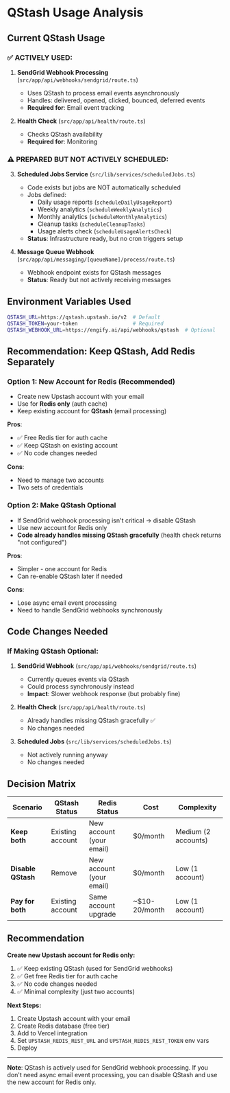 # QStash Usage Analysis

## Current QStash Usage

### ✅ **ACTIVELY USED:**

1. **SendGrid Webhook Processing** (`src/app/api/webhooks/sendgrid/route.ts`)
   - Uses QStash to process email events asynchronously
   - Handles: delivered, opened, clicked, bounced, deferred events
   - **Required for**: Email event tracking

2. **Health Check** (`src/app/api/health/route.ts`)
   - Checks QStash availability
   - **Required for**: Monitoring

### ⚠️ **PREPARED BUT NOT ACTIVELY SCHEDULED:**

3. **Scheduled Jobs Service** (`src/lib/services/scheduledJobs.ts`)
   - Code exists but jobs are NOT automatically scheduled
   - Jobs defined:
     - Daily usage reports (`scheduleDailyUsageReport`)
     - Weekly analytics (`scheduleWeeklyAnalytics`)
     - Monthly analytics (`scheduleMonthlyAnalytics`)
     - Cleanup tasks (`scheduleCleanupTasks`)
     - Usage alerts check (`scheduleUsageAlertsCheck`)
   - **Status**: Infrastructure ready, but no cron triggers setup

4. **Message Queue Webhook** (`src/app/api/messaging/[queueName]/process/route.ts`)
   - Webhook endpoint exists for QStash messages
   - **Status**: Ready but not actively receiving messages

## Environment Variables Used

```bash
QSTASH_URL=https://qstash.upstash.io/v2  # Default
QSTASH_TOKEN=your-token                  # Required
QSTASH_WEBHOOK_URL=https://engify.ai/api/webhooks/qstash  # Optional
```

## Recommendation: **Keep QStash, Add Redis Separately**

### Option 1: New Account for Redis (Recommended)

- Create new Upstash account with your email
- Use for **Redis only** (auth cache)
- Keep existing account for **QStash** (email processing)

**Pros**:

- ✅ Free Redis tier for auth cache
- ✅ Keep QStash on existing account
- ✅ No code changes needed

**Cons**:

- Need to manage two accounts
- Two sets of credentials

### Option 2: Make QStash Optional

- If SendGrid webhook processing isn't critical → disable QStash
- Use new account for Redis only
- **Code already handles missing QStash gracefully** (health check returns "not configured")

**Pros**:

- Simpler - one account for Redis
- Can re-enable QStash later if needed

**Cons**:

- Lose async email event processing
- Need to handle SendGrid webhooks synchronously

## Code Changes Needed

### If Making QStash Optional:

1. **SendGrid Webhook** (`src/app/api/webhooks/sendgrid/route.ts`)
   - Currently queues events via QStash
   - Could process synchronously instead
   - **Impact**: Slower webhook response (but probably fine)

2. **Health Check** (`src/app/api/health/route.ts`)
   - Already handles missing QStash gracefully ✅
   - No changes needed

3. **Scheduled Jobs** (`src/lib/services/scheduledJobs.ts`)
   - Not actively running anyway
   - No changes needed

## Decision Matrix

| Scenario           | QStash Status    | Redis Status             | Cost          | Complexity          |
| ------------------ | ---------------- | ------------------------ | ------------- | ------------------- |
| **Keep both**      | Existing account | New account (your email) | $0/month      | Medium (2 accounts) |
| **Disable QStash** | Remove           | New account (your email) | $0/month      | Low (1 account)     |
| **Pay for both**   | Existing account | Same account upgrade     | ~$10-20/month | Low (1 account)     |

## Recommendation

**Create new Upstash account for Redis only:**

1. ✅ Keep existing QStash (used for SendGrid webhooks)
2. ✅ Get free Redis tier for auth cache
3. ✅ No code changes needed
4. ✅ Minimal complexity (just two accounts)

**Next Steps:**

1. Create Upstash account with your email
2. Create Redis database (free tier)
3. Add to Vercel integration
4. Set `UPSTASH_REDIS_REST_URL` and `UPSTASH_REDIS_REST_TOKEN` env vars
5. Deploy

---

**Note**: QStash is actively used for SendGrid webhook processing. If you don't need async email event processing, you can disable QStash and use the new account for Redis only.
